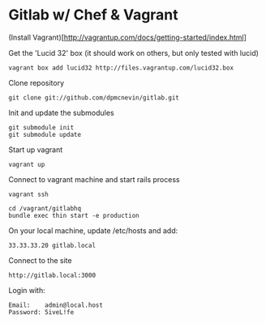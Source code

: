 # Gitlab w/ Chef & Vagrant

(Install Vagrant)[http://vagrantup.com/docs/getting-started/index.html]

Get the 'Lucid 32' box (it should work on others, but only tested with
lucid)

    vagrant box add lucid32 http://files.vagrantup.com/lucid32.box

Clone repository

    git clone git://github.com/dpmcnevin/gitlab.git

Init and update the submodules

    git submodule init
    git submodule update

Start up vagrant
  
    vagrant up

Connect to vagrant machine and start rails process

    vagrant ssh

    cd /vagrant/gitlabhq
    bundle exec thin start -e production

On your local machine, update /etc/hosts and add:

    33.33.33.20 gitlab.local

Connect to the site

    http://gitlab.local:3000

Login with:

    Email:    admin@local.host
    Password: 5iveL!fe
  

